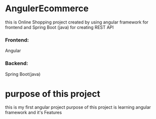 # AngulerEcommerce

this is Online Shopping project created by using angular framework for frontend and Spring Boot (java) for creating REST API

### Frontend: 
Angular 
### Backend: 
Spring Boot(java) 

# purpose of this project

this is my first angular project purpose of this project is learning angular framework and it's Features 


